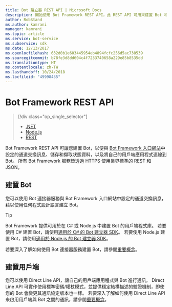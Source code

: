 ```yaml
---
title: Bot 建立器 REST API | Microsoft Docs
description: 開始使用 Bot Framework REST API，此 REST API 可用來建置 Bot 和連線到 Bot 的用戶端。
author: RobStand
ms.author: kamrani
manager: kamrani
ms.topic: article
ms.service: bot-service
ms.subservice: sdk
ms.date: 12/13/2017
ms.openlocfilehash: 632d0b1e603445954eb4894fcfc256d5ac738539
ms.sourcegitcommit: b78fe3d8dd604c4f7233740658a229e85b8535dd
ms.translationtype: HT
ms.contentlocale: zh-TW
ms.lasthandoff: 10/24/2018
ms.locfileid: "49998435"
---
```

# <a name="bot-framework-rest-apis"></a>Bot Framework REST API
> [!div class="op_single_selector"]
> - [.NET](../dotnet/bot-builder-dotnet-overview.md)
> - [Node.js](../nodejs/bot-builder-nodejs-overview.md)
> - [REST](../rest-api/bot-framework-rest-overview.md)

Bot Framework REST API 可讓您建置 Bot，以便與 <a href="https://dev.botframework.com/" target="_blank">Bot Framework 入口網站</a>中設定的通道交換訊息、儲存和擷取狀態資料，以及將自己的用戶端應用程式連線到 Bot。 所有 Bot Framework 服務皆透過 HTTPS 使用業界標準的 REST 和 JSON。

## <a name="build-a-bot"></a>建置 Bot

您可以使用 Bot 連接器服務與 Bot Framework 入口網站中設定的通道交換訊息，藉以使用任何程式設計語言建立 Bot。 

> [!TIP]
> Bot Framework 提供可用於在 C# 或 Node.js 中建置 Bot 的用戶端程式庫。 若要使用 C# 建置 Bot，請使用[適用於 C# 的 Bot 建立器 SDK](../dotnet/bot-builder-dotnet-overview.md)。 若要使用 Node.js 建置 Bot，請使用[適用於 Node.js 的 Bot 建立器 SDK](../nodejs/index.md)。 

若要深入了解如何使用 Bot 連接器服務建置 Bot，請參閱[重要概念](bot-framework-rest-connector-concepts.md)。

## <a name="build-a-client"></a>建置用戶端

您可以使用 Direct Line API，讓自己的用戶端應用程式與 Bot 進行通訊。 Direct Line API 可實作使用標準密碼/權杖模式，並提供穩定結構描述的驗證機制，即使您的 Bot 會變更其通訊協定版本也一樣。 若要深入了解如何使用 Direct Line API 來啟用用戶端與 Bot 之間的通訊，請參閱[重要概念](bot-framework-rest-direct-line-3-0-concepts.md)。 